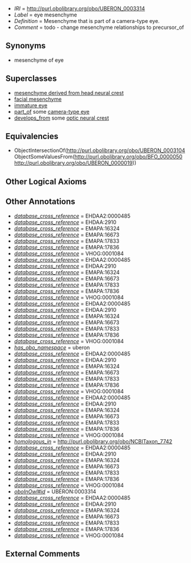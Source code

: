  * *IRI* = http://purl.obolibrary.org/obo/UBERON_0003314
 * *Label* = eye mesenchyme
 * *Definition* = Mesenchyme that is part of a camera-type eye.
 * *Comment* = todo - change mesenchyme relationships to precursor_of

## Synonyms

 * mesenchyme of eye

## Superclasses

 * [mesenchyme derived from head neural crest](../../UBERON/13/UBERON_0007213.md)
 * [facial mesenchyme](../../UBERON/91/UBERON_0009891.md)
 * [immature eye](../../UBERON/12/UBERON_0010312.md)
 * [part_of](../../BFO/50/BFO_0000050.md) some [camera-type eye](../../UBERON/19/UBERON_0000019.md)
 * [develops_from](../../RO/02/RO_0002202.md) some [optic neural crest](../../UBERON/20/UBERON_0009920.md)

## Equivalencies

 * ObjectIntersectionOf(<http://purl.obolibrary.org/obo/UBERON_0003104> ObjectSomeValuesFrom(<http://purl.obolibrary.org/obo/BFO_0000050> <http://purl.obolibrary.org/obo/UBERON_0000019>))

## Other Logical Axioms


## Other Annotations

 * *[database_cross_reference](../../ef/oboInOwl#hasDbXref.md)* = EHDAA2:0000485
 * *[database_cross_reference](../../ef/oboInOwl#hasDbXref.md)* = EHDAA:2910
 * *[database_cross_reference](../../ef/oboInOwl#hasDbXref.md)* = EMAPA:16324
 * *[database_cross_reference](../../ef/oboInOwl#hasDbXref.md)* = EMAPA:16673
 * *[database_cross_reference](../../ef/oboInOwl#hasDbXref.md)* = EMAPA:17833
 * *[database_cross_reference](../../ef/oboInOwl#hasDbXref.md)* = EMAPA:17836
 * *[database_cross_reference](../../ef/oboInOwl#hasDbXref.md)* = VHOG:0001084
 * *[database_cross_reference](../../ef/oboInOwl#hasDbXref.md)* = EHDAA2:0000485
 * *[database_cross_reference](../../ef/oboInOwl#hasDbXref.md)* = EHDAA:2910
 * *[database_cross_reference](../../ef/oboInOwl#hasDbXref.md)* = EMAPA:16324
 * *[database_cross_reference](../../ef/oboInOwl#hasDbXref.md)* = EMAPA:16673
 * *[database_cross_reference](../../ef/oboInOwl#hasDbXref.md)* = EMAPA:17833
 * *[database_cross_reference](../../ef/oboInOwl#hasDbXref.md)* = EMAPA:17836
 * *[database_cross_reference](../../ef/oboInOwl#hasDbXref.md)* = VHOG:0001084
 * *[database_cross_reference](../../ef/oboInOwl#hasDbXref.md)* = EHDAA2:0000485
 * *[database_cross_reference](../../ef/oboInOwl#hasDbXref.md)* = EHDAA:2910
 * *[database_cross_reference](../../ef/oboInOwl#hasDbXref.md)* = EMAPA:16324
 * *[database_cross_reference](../../ef/oboInOwl#hasDbXref.md)* = EMAPA:16673
 * *[database_cross_reference](../../ef/oboInOwl#hasDbXref.md)* = EMAPA:17833
 * *[database_cross_reference](../../ef/oboInOwl#hasDbXref.md)* = EMAPA:17836
 * *[database_cross_reference](../../ef/oboInOwl#hasDbXref.md)* = VHOG:0001084
 * *[has_obo_namespace](../../ce/oboInOwl#hasOBONamespace.md)* = uberon
 * *[database_cross_reference](../../ef/oboInOwl#hasDbXref.md)* = EHDAA2:0000485
 * *[database_cross_reference](../../ef/oboInOwl#hasDbXref.md)* = EHDAA:2910
 * *[database_cross_reference](../../ef/oboInOwl#hasDbXref.md)* = EMAPA:16324
 * *[database_cross_reference](../../ef/oboInOwl#hasDbXref.md)* = EMAPA:16673
 * *[database_cross_reference](../../ef/oboInOwl#hasDbXref.md)* = EMAPA:17833
 * *[database_cross_reference](../../ef/oboInOwl#hasDbXref.md)* = EMAPA:17836
 * *[database_cross_reference](../../ef/oboInOwl#hasDbXref.md)* = VHOG:0001084
 * *[database_cross_reference](../../ef/oboInOwl#hasDbXref.md)* = EHDAA2:0000485
 * *[database_cross_reference](../../ef/oboInOwl#hasDbXref.md)* = EHDAA:2910
 * *[database_cross_reference](../../ef/oboInOwl#hasDbXref.md)* = EMAPA:16324
 * *[database_cross_reference](../../ef/oboInOwl#hasDbXref.md)* = EMAPA:16673
 * *[database_cross_reference](../../ef/oboInOwl#hasDbXref.md)* = EMAPA:17833
 * *[database_cross_reference](../../ef/oboInOwl#hasDbXref.md)* = EMAPA:17836
 * *[database_cross_reference](../../ef/oboInOwl#hasDbXref.md)* = VHOG:0001084
 * *[homologous_in](../../core#homologous/in/core#homologous_in.md)* = http://purl.obolibrary.org/obo/NCBITaxon_7742
 * *[database_cross_reference](../../ef/oboInOwl#hasDbXref.md)* = EHDAA2:0000485
 * *[database_cross_reference](../../ef/oboInOwl#hasDbXref.md)* = EHDAA:2910
 * *[database_cross_reference](../../ef/oboInOwl#hasDbXref.md)* = EMAPA:16324
 * *[database_cross_reference](../../ef/oboInOwl#hasDbXref.md)* = EMAPA:16673
 * *[database_cross_reference](../../ef/oboInOwl#hasDbXref.md)* = EMAPA:17833
 * *[database_cross_reference](../../ef/oboInOwl#hasDbXref.md)* = EMAPA:17836
 * *[database_cross_reference](../../ef/oboInOwl#hasDbXref.md)* = VHOG:0001084
 * *[oboInOwl#id](../../id/oboInOwl#id.md)* = UBERON:0003314
 * *[database_cross_reference](../../ef/oboInOwl#hasDbXref.md)* = EHDAA2:0000485
 * *[database_cross_reference](../../ef/oboInOwl#hasDbXref.md)* = EHDAA:2910
 * *[database_cross_reference](../../ef/oboInOwl#hasDbXref.md)* = EMAPA:16324
 * *[database_cross_reference](../../ef/oboInOwl#hasDbXref.md)* = EMAPA:16673
 * *[database_cross_reference](../../ef/oboInOwl#hasDbXref.md)* = EMAPA:17833
 * *[database_cross_reference](../../ef/oboInOwl#hasDbXref.md)* = EMAPA:17836
 * *[database_cross_reference](../../ef/oboInOwl#hasDbXref.md)* = VHOG:0001084

## External Comments

